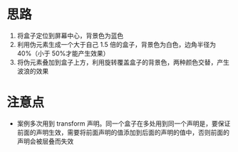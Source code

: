 # 思路

1. 将盒子定位到屏幕中心，背景色为蓝色
2. 利用伪元素生成一个大于自己 1.5 倍的盒子，背景色为白色，边角半径为 40%（小于 50%才能产生效果）
3. 将伪元素叠加到盒子上方，利用旋转覆盖盒子的背景色，两种颜色交替，产生波浪的效果

# 注意点

-   案例多次用到 transform 声明。同一个盒子在多处用到同一个声明是，要保证前面的声明生效，需要将前面声明的值添加到后面的声明的值中，否则前面的声明会被层叠而失效
